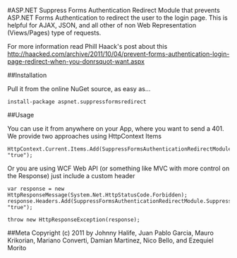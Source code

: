 #ASP.NET Suppress Forms Authentication Redirect
Module that prevents ASP.NET Forms Authentication to redirect the user to the login page. This is helpful for AJAX, 
JSON, and all other of non Web Representation (Views/Pages) type of requests.

For more information read Phill Haack's post about this http://haacked.com/archive/2011/10/04/prevent-forms-authentication-login-page-redirect-when-you-donrsquot-want.aspx

##Installation 

Pull it from the online NuGet source, as easy as...

    install-package aspnet.suppressformsredirect


##Usage

You can use it from anywhere on your App, where you want to send a 401. We provide two approaches using HttpContext Items

    HttpContext.Current.Items.Add(SuppressFormsAuthenticationRedirectModule.SuppressFormsAuthenticationKey, "true");

Or you are using WCF Web API (or something like MVC with more control on the Response) just include a custom header

    var response = new HttpResponseMessage(System.Net.HttpStatusCode.Forbidden);
    response.Headers.Add(SuppressFormsAuthenticationRedirectModule.SuppressFormsHeaderName, "true");

    throw new HttpResponseException(response);

##Meta
Copyright (c) 2011 by Johnny Halife, Juan Pablo Garcia, Mauro Krikorian, Mariano Converti, 
					  Damian Martinez, Nico Bello, and Ezequiel Morito
